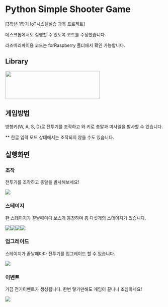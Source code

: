 # Python Simple Shooter Game
[3학년 1학기 IoT시스템실습 과목 프로젝트]

데스크톱에서도 실행할 수 있도록 코드를 수정했습니다.

라즈베리파이용 코드는 forRaspberry 폴더에서 확인 가능합니다.


## Library
<img width=300 height=89 src="https://user-images.githubusercontent.com/67512011/122669969-94002a00-d1fa-11eb-991b-60af09d870fc.gif">


## 게임방법
방향키(W, A, S, D)로 전투기를 조작하고 <SPACE BAR>와 <K> 키로 총알과 미사일을 발사할 수 있습니다.
  
** 한글 입력 모드 상태에서는 조작되지 않을 수도 있습니다.
  
  
## 실행화면
### 조작
전투기를 조작하고 총알을 발사해보세요!
  
<img src="https://user-images.githubusercontent.com/67512011/122671548-2e17a080-d202-11eb-8423-e4fc461c5607.gif">

### 스테이지
한 스테이지가 끝날때마다 보스가 등장하며 총 다섯개의 스테이지가 있습니다.

<img src="https://user-images.githubusercontent.com/67512011/122671911-c6faeb80-d203-11eb-9d62-b5e9e65b7924.gif"><img src="https://user-images.githubusercontent.com/67512011/122671865-93b85c80-d203-11eb-8ceb-cca668730064.gif"><img src="https://user-images.githubusercontent.com/67512011/122671963-18a37600-d204-11eb-91e8-a20dde84e3a2.gif"><img src="https://user-images.githubusercontent.com/67512011/122671969-1fca8400-d204-11eb-8dc0-6bb7fa03871b.gif">

### 업그레이드
스테이지가 끝날때마다 전투기를 업그레이드 할 수 있습니다.
  
<img src="https://user-images.githubusercontent.com/67512011/122672108-d29ae200-d204-11eb-9774-5f74e8cfbbd9.gif">
  
### 이벤트
가끔 전기이벤트가 생성됩니다. 한번 닿기만해도 게임이 끝나니 조심하세요!

<img src="https://user-images.githubusercontent.com/67512011/122672211-55bc3800-d205-11eb-95ba-d32fe1ae170a.gif">
